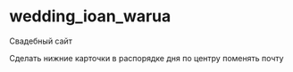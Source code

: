 # wedding_ioan_warua
Свадебный сайт

Сделать нижние карточки в распорядке дня по центру
поменять почту
